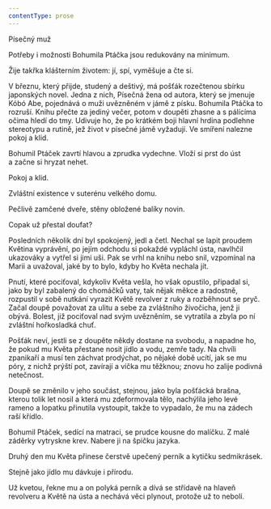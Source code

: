 ```yaml
---
contentType: prose
---
```


<section>

Písečný muž

Potřeby i možnosti Bohumila Ptáčka jsou redukovány na minimum.

Žije takřka klášterním životem: jí, spí, vyměšuje a čte si.

V březnu, který přijde, studený a deštivý, má pošťák rozečtenou sbírku japonských novel. Jedna z nich, Písečná žena od autora, který se jmenuje Kóbó Abe, pojednává o muži uvězněném v jámě z písku. Bohumila Ptáčka to rozruší. Knihu přečte za jediný večer, potom v doupěti zhasne a s pálícíma očima hledí do tmy. Udivuje ho, že po krátkém boji hlavní hrdina podlehne stereotypu a rutině, jež život v písečné jámě vyžadují. Ve smíření nalezne pokoj a klid.

Bohumil Ptáček zavrtí hlavou a zprudka vydechne. Vloží si prst do úst a začne si hryzat nehet.

Pokoj a klid.

Zvláštní existence v suterénu velkého domu.

Pečlivě zamčené dveře, stěny obložené balíky novin.

Copak už přestal doufat?

Posledních několik dní byl spokojený, jedl a četl. Nechal se lapit proudem Květina vyprávění, po jejím odchodu si pokaždé vypláchl ústa, navlhčil ukazováky a vytřel si jimi uši. Pak se vrhl na knihu nebo snil, vzpomínal na Marii a uvažoval, jaké by to bylo, kdyby ho Květa nechala jít.

Pnutí, které pociťoval, kdykoliv Květa vešla, ho však opustilo, připadal si, jako by byl zabalený do chomáčků vaty, tak nějak měkce a radostně, rozpustil v sobě nutkání vyrazit Květě revolver z ruky a rozběhnout se pryč. Začal doupě považovat za ulitu a sebe za zvláštního živočicha, jenž ji obývá. Bolest, již pociťoval nad svým uvězněním, se vytratila a zbyla po ní zvláštní hořkosladká chuť.

Pošťák neví, jestli se z doupěte někdy dostane na svobodu, a napadne ho, že pokud mu Květa přestane nosit jídlo a vodu, zemře tady. Na chvíli zpanikaří a musí ten záchvat prodýchat, po nějaké době ucítí, jak se mu póry, z nichž prýští pot, zavírají a víčka mu těžknou; znovu ho zalije podivná netečnost.

Doupě se změnilo v jeho součást, stejnou, jako byla pošťácká brašna, kterou tolik let nosil a která mu zdeformovala tělo, nachýlila jeho levé rameno a lopatku přinutila vystoupit, takže to vypadalo, že mu na zádech raší křídlo.

Bohumil Ptáček, sedící na matraci, se prudce kousne do malíčku. Z malé záděrky vytryskne krev. Nabere ji na špičku jazyka.

Druhý den mu Květa přinese čerstvě upečený perník a kytičku sedmikrásek.

Stejně jako jídlo mu dávkuje i přírodu.

Už kvetou, řekne mu a on polyká perník a dívá se střídavě na hlaveň revolveru a Květě na ústa a nechává věci plynout, protože už to nebolí.

</section>
